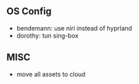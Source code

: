 ## OS Config
- bendemann: use niri instead of hyprland
- dorothy: tun sing-box

## MISC
- move all assets to cloud

